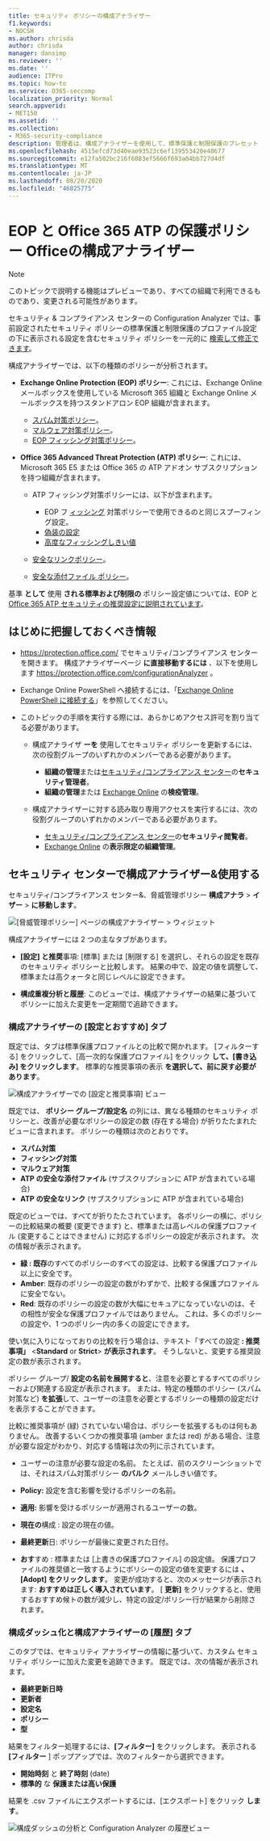 ```yaml
---
title: セキュリティ ポリシーの構成アナライザー
f1.keywords:
- NOCSH
ms.author: chrisda
author: chrisda
manager: dansimp
ms.reviewer: ''
ms.date: ''
audience: ITPro
ms.topic: how-to
ms.service: O365-seccomp
localization_priority: Normal
search.appverid:
- MET150
ms.assetid: ''
ms.collection:
- M365-security-compliance
description: 管理者は、構成アナライザーを使用して、標準保護と制限保護のプレセット セキュリティ ポリシーの下の設定を含むセキュリティ ポリシーを検索して修正する方法について学習できます。
ms.openlocfilehash: 4515efcd73d40eae93523c6ef139553420e48677
ms.sourcegitcommit: e12fa502bc216f6083ef5666f693a04bb727d4df
ms.translationtype: MT
ms.contentlocale: ja-JP
ms.lasthandoff: 08/20/2020
ms.locfileid: "46825775"
---
```

# <a name="configuration-analyzer-for-protection-policies-in-eop-and-office-365-atp"></a>EOP と Office 365 ATP の保護ポリシー Officeの構成アナライザー

> [!NOTE]
> このトピックで説明する機能はプレビューであり、すべての組織で利用できるものであり、変更される可能性があります。

セキュリティ & コンプライアンス センターの Configuration Analyzer では、事前設定されたセキュリティ ポリシーの標準保護と制限保護のプロファイル設定の下に表示される設定を含むセキュリティ ポリシーを一元的に [検索して修正できます](preset-security-policies.md)。

構成アナライザーでは、以下の種類のポリシーが分析されます。

- **Exchange Online Protection (EOP) ポリシー**: これには、Exchange Online メールボックスを使用している Microsoft 365 組織と Exchange Online メールボックスを持つスタンドアロン EOP 組織が含まれます。
  
  - [スパム対策ポリシー](configure-your-spam-filter-policies.md)。
  - [マルウェア対策ポリシー](configure-anti-malware-policies.md)。
  - [EOP フィッシング対策ポリシー](set-up-anti-phishing-policies.md#spoof-settings)。

- **Office 365 Advanced Threat Protection (ATP) ポリシー**: これには、Microsoft 365 E5 または Office 365 の ATP アドオン サブスクリプションを持つ組織が含まれます。

  - ATP フィッシング対策ポリシーには、以下が含まれます。

    - EOP フ [ィッシング](set-up-anti-phishing-policies.md#spoof-settings) 対策ポリシーで使用できるのと同じスプーフィング設定。
    - [偽装の設定](set-up-anti-phishing-policies.md#impersonation-settings-in-atp-anti-phishing-policies)
    - [高度なフィッシングしきい値](set-up-anti-phishing-policies.md#advanced-phishing-thresholds-in-atp-anti-phishing-policies)

  - [安全なリンクポリシー](recommended-settings-for-eop-and-office365-atp.md#safe-links-policy-settings-in-custom-policies-for-specific-users)。

  - [安全な添付ファイル ポリシー](recommended-settings-for-eop-and-office365-atp.md#safe-attachments-policy-settings-in-custom-policies-for-specific-users)。

基準 **として** 使用 **される標準および制限の** ポリシー設定値については、EOP と [Office 365 ATP セキュリティの推奨設定に説明されています](recommended-settings-for-eop-and-office365-atp.md)。

## <a name="what-do-you-need-to-know-before-you-begin"></a>はじめに把握しておくべき情報

- <https://protection.office.com/> でセキュリティ/コンプライアンス センターを開きます。 構成アナライザーページ **に直接移動するには** 、以下を使用します <https://protection.office.com/configurationAnalyzer> 。

- Exchange Online PowerShell へ接続するには、「[Exchange Online PowerShell に接続する](https://docs.microsoft.com/powershell/exchange/connect-to-exchange-online-powershell)」を参照してください。

- このトピックの手順を実行する際には、あらかじめアクセス許可を割り当てる必要があります。

  - 構成アナライザ **ーを** 使用してセキュリティ ポリシーを更新するには、次の役割グループのいずれかのメンバーである必要があります。

    - **組織の管理**または[セキュリティ/コンプライアンス センター](permissions-in-the-security-and-compliance-center.md)の**セキュリティ管理者**。
    - **組織の管理**または [Exchange Online](https://docs.microsoft.com/Exchange/permissions-exo/permissions-exo#role-groups) の**検疫管理**。

  - 構成アナライザーに対する読み取り専用アクセスを実行するには、次の役割グループのいずれかのメンバーである必要があります。

    - [セキュリティ/コンプライアンス センター](permissions-in-the-security-and-compliance-center.md)の**セキュリティ閲覧者**。
    - [Exchange Online](https://docs.microsoft.com/Exchange/permissions-exo/permissions-exo#role-groups) の**表示限定の組織管理**。

## <a name="use-the-configuration-analyzer-in-the-security--compliance-center"></a>セキュリティ センターで構成アナライザー&使用する

セキュリティ/コンプライアンス センター&、脅威管理ポリシー **構成アナラ** \> **イザー** \> **に移動します**。

![[脅威管理ポリシー] ページの構成アナライザー \> ウィジェット](../../media/configuration-analyzer-widget.png)

構成アナライザーには 2 つの主なタブがあります。

- **[設定] と推奨**事項: [標準] または [制限する] を選択し、それらの設定を既存のセキュリティ ポリシーと比較します。 結果の中で、設定の値を調整して、標準または高クォータと同じレベルに設定できます。

- **構成重複分析と履歴**: このビューでは、構成アナライザーの結果に基づいてポリシーに加えた変更を一定期間で追跡できます。

### <a name="setting-and-recommendations-tab-in-the-configuration-analyzer"></a>構成アナライザーの [設定とおすすめ] タブ

既定では、タブは標準保護プロファイルとの比較で開かれます。 [フィルターする] をクリックして、[高一次的な保護プロファイル] をクリック **して、[書き込み] をクリックします**。 標準的な推奨事項の表示 **を選択して、前に戻す必要があります**。

![構成アナライザーでの [設定と推奨事項] ビュー](../../media/configuration-analyzer-settings-and-recommendations-view.png)

既定では、 **ポリシー グループ/設定名** の列には、異なる種類のセキュリティ ポリシーと、改善が必要なポリシーの設定の数 (存在する場合) が折りたたまれたビューに含まれます。 ポリシーの種類は次のとおりです。

- **スパム対策**
- **フィッシング対策**
- **マルウェア対策**
- **ATP の安全な添付ファイル** (サブスクリプションに ATP が含まれている場合)
- **ATP の安全なリンク** (サブスクリプションに ATP が含まれている場合)

既定のビューでは、すべてが折りたたされています。 各ポリシーの横に、ポリシーの比較結果の概要 (変更できます) と、標準または高レベルの保護プロファイル (変更することはできません) に対応するポリシーの設定が表示されます。 次の情報が表示されます。

- **緑 : 既存**のすべてのポリシーのすべての設定は、比較する保護プロファイル以上に安全です。
- **Amber**: 既存のポリシーの設定の数がわずかで、比較する保護プロファイルに安全でない。
- **Red**: 既存のポリシーの設定の数が大幅にセキュアになっていないのは、その相性が安全な保護プロファイルではありません。 これは、多くのポリシーの設定や、1 つのポリシー内の多くの設定にできます。

使い気に入りになっておりの比較を行う場合は、テキスト「すべての設定 **: 推奨事項」** \<**Standard** or **Strict**\> **が表示されます**。 そうしないと、変更する推奨設定の数が表示されます。

ポリシー グループ/ **設定の名前を展開すると**、注意を必要とするすべてのポリシーおよび関連する設定が表示されます。 または、特定の種類のポリシー (スパム対策など) **を拡張**して、ユーザーの注意を必要とするポリシーの種類の設定だけを表示することができます。

比較に推奨事項が (緑) されていない場合は、ポリシーを拡張するものは何もありません。 改善するいくつかの推奨事項 (amber または red) がある場合、注意が必要な設定がわかり、対応する情報は次の列に示されています。

- ユーザーの注意が必要な設定の名前。 たとえば、前のスクリーンショットでは、それはスパム対策ポリシー **のバルク** メールしきい値です。

- **Policy:** 設定を含む影響を受けるポリシーの名前。

- **適用:** 影響を受けるポリシーが適用されるユーザーの数。

- **現在の**構成 : 設定の現在の値。

- **最終更新**日: ポリシーが最後に変更された日付。

- **おす**すめ : 標準または [上書きの保護プロファイル] の設定値。 保護プロファイルの推奨値と一致するようにポリシーの設定の値を変更するには **、[Adopt] をクリックします**。 変更が成功すると、次のメッセージが表示されます: **おすすめは正しく導入されています**。 [ **更新]** をクリックすると、使用するおすすめ候トの数が減少し、特定の設定/ポリシー行が結果から削除されます。

### <a name="configuration-drift-analysis-and-history-tab-in-the-configuration-analyzer"></a>構成ダッシュ化と構成アナライザーの [履歴] タブ

このタブでは、セキュリティ アナライザーの情報に基づいて、カスタム セキュリティ ポリシーに加えた変更を追跡できます。 既定では、次の情報が表示されます。

- **最終更新日時**
- **更新者**
- **設定名**
- **ポリシー**
- **型**

結果をフィルター処理するには、**[フィルター]** をクリックします。 表示される **[フィルター** ] ポップアップでは、次のフィルターから選択できます。

- **開始時刻** と **終了時刻** (date)
- **標準的** な **保護または高い保護**

結果を .csv ファイルにエクスポートするには、[エクスポート] をクリック **します**。

![構成ダッシュの分析と Configuration Analyzer の履歴ビュー](../../media/configuration-analyzer-configuration-drift-analysis-view.png)
